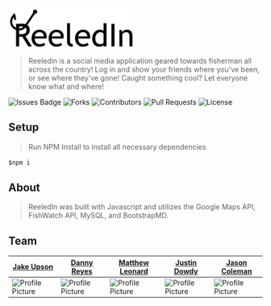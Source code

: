 <img src="public/img/reeledin-logo-black.png" width=250px>

>Reeledin is a social media application geared towards fisherman all across the country!
>Log in and show your friends where you've been, or see where they've gone!
>Caught something cool? Let everyone know what and where!

![Issues Badge](https://img.shields.io/github/issues/skooma1992/ReeledIn)
![Forks](https://img.shields.io/github/forks/skooma1992/ReeledIn)
![Contributors](https://img.shields.io/badge/Contributors-5-orange)
![Pull Requests](https://img.shields.io/badge/Pull%20Requests-0-green)
![License](https://img.shields.io/github/license/skooma1992/ReeledIn)

## Setup
>Run NPM Install to install all necessary dependencies
```javascript
$npm i
```

## About
>ReeledIn was built with Javascript and utilizes the Google Maps API, FishWatch API, MySQL, and BootstrapMD.

## Team

[Jake Upson](https://github.com/skooma1992) | [Danny Reyes](https://github.com/reyesdmusic) | [Matthew Leonard](https://github.com/leonardmk1) | [Justin Dowdy](https://github.com/Jdowdy9k) | [Jason Coleman](https://github.com/JmCole19)
--- | --- | --- | --- | ---
![Profile Picture](https://avatars0.githubusercontent.com/u/59838147?s=200&u=62a23e883a68c5ff7891c356e9d73f035262ead7&v=4) | ![Profile Picture](https://avatars0.githubusercontent.com/u/59745204?s=200&u=8f26c8ba3d03027d8ac409b2f662a97e998a59cc&v=4) | ![Profile Picture](https://avatars2.githubusercontent.com/u/54551013?s=200&u=0579b5e950d5bf5c7ac49e58b3f924dbcd0fa4c5&v=4) | ![Profile Picture](https://avatars3.githubusercontent.com/u/59713877?s=200&u=4f0ec7ac2ab6138bf614cf4695f7dfcd7e0f30d3&v=4) | ![Profile Picture](https://avatars3.githubusercontent.com/u/39313528?s=200&u=b046ec7eefe2d410907a9d7cd0fae76a629183af&v=4)